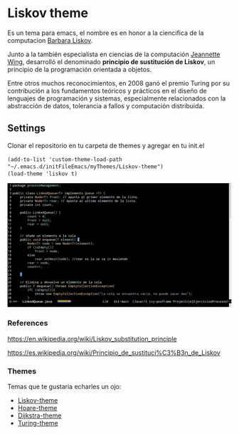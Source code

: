 
# Liskov theme
Es un tema para emacs, el nombre es en honor a la ciencifica de la computacion [Barbara Liskov](https://en.wikipedia.org/wiki/Barbara_Liskov).

Junto a la también especialista en ciencias de la computación [Jeannette Wing](https://en.wikipedia.org/wiki/Jeannette_Wing), desarrolló el denominado **principio de sustitución de Liskov**, un principio de la programación orientada a objetos.

Entre otros muchos reconocimientos, en 2008 ganó el premio Turing por su contribución a los fundamentos teóricos y prácticos en el diseño de lenguajes de programación y sistemas, especialmente relacionados con la abstracción de datos, tolerancia a fallos y computación distribuida.

## Settings
Clonar el repositorio en tu carpeta de themes y agregar en tu init.el

~~~
(add-to-list 'custom-theme-load-path "~/.emacs.d/initFileEmacs/myThemes/Liskov-theme")
(load-theme 'liskov t)
~~~

![Liskov theme for emacs](./img/QueueLinkedLiskov.png)

### References
<https://en.wikipedia.org/wiki/Liskov_substitution_principle>

<https://es.wikipedia.org/wiki/Principio_de_sustituci%C3%B3n_de_Liskov>

### Themes
Temas que te gustaria echarles un ojo:
- [Liskov-theme](https://github.com/GuillermoGAndres/Liskov-theme)
- [Hoare-theme](https://github.com/GuillermoGAndres/Hoare-theme)
- [Dijkstra-theme](https://github.com/GuillermoGAndres/Dijkstra-theme)
- [Turing-theme](https://github.com/GuillermoGAndres/Turing-theme)
